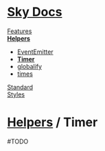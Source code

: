<!--- This Timer was auto-generated using "npx sky readme build" --> 

# [Sky Docs](/README.md)

[Features](../../features/Features.md)   
**[Helpers](../../helpers/Helpers.md)**   
* [EventEmitter](../../helpers/EventEmitter/EventEmitter.md)
* **[Timer](../../helpers/Timer/Timer.md)**
* [globalify](../../helpers/globalify/globalify.md)
* [times](../../helpers/times/times.md)
  
[Standard](../../standard/Standard.md)   
[Styles](../../styles/Styles.md)   

# [Helpers](../../helpers/Helpers.md) / Timer

#TODO